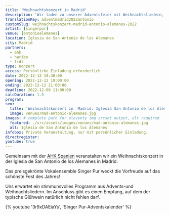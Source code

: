 ```yaml
---
title: 'Weihnachtskonzert in Madrid'
description: 'Wir laden zu unserer Adventsfeier mit Weihnachtsliedern, deutschen Gewürzsüßigkeiten und deutschem Glühwein ein.'
translationKey: adventmadrid2022antonio
customSlug: weihnachtskonzert-madrid-antonio-alemanes-2022
artist: [singerpur]
venue: [antonioalemanes]
location: Iglesia de San Antonio de los Alemanes
city: Madrid
partners:
  - ahk
  - haribo
  - lidl
type: Konzert
access: Persönliche Einladung erforderlich
date: 2022-12-12 19:30:00
opening: 2022-12-12 19:00:00
ending: 2022-12-12 21:00:00
deadline: 2022-12-09 11:00:00
calcDuration: 1.5
program:
seo:
  title: 'Weihnachtskonzert in  Madrid: Iglesia San Antonio de los Alemanes'
  image: venues/mad-antonio-alemanes.jpg
images: # complete path for eleventy img srcset output, alt required
  featured: ./src/assets/images/venues/mad-antonio-alemanes.jpg
  alt: Iglesia de San Antonio de los Alemanes
infobox: Private Veranstaltung, nur mit persönlicher Einladung.
directregister:
youtube: true
---
```


Gemeinsam mit der <a href="https://www.ahk.es/" target="_blank" rel="noopener noreferrer">AHK Spanien</a> veranstalten wir ein Weihnachtskonzert in der Iglesia de San Antonio de los Alemanes in Madrid.

Das preisgekrönte Vokalensemble Singer Pur weckt die Vorfreude auf das schönste Fest des Jahres!

Uns erwartet ein stimmunsvolles Programm aus Advents-und Weihnachtsliedern. Im Anschluss gibt es einen Empfang, auf dem der typische Glühwein natürlich nicht fehlen darf.

{% youtube '3r9xDAEiaYs', 'Singer Pur-Adventskalender' %}
